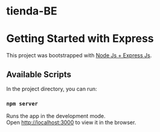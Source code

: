 # tienda-BE
# Getting Started with Express

This project was bootstrapped with [Node Js + Express Js](https://expressjs.com/es/).

## Available Scripts

In the project directory, you can run:

### `npm server`

Runs the app in the development mode.\
Open [http://localhost:3000](http://localhost:3001) to view it in the browser.

